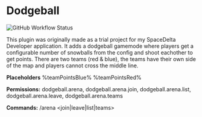 # Dodgeball

![GitHub Workflow Status](https://img.shields.io/github/actions/workflow/status/Hepno/DodgeballPlugin/build.yml)

This plugin was originally made as a trial project for my SpaceDelta Developer application. It adds a dodgeball gamemode where players get a configurable number of snowballs from the config and shoot eachother to get points. There are two teams (red & blue), the teams have their own side of the map and players cannot cross the middle line.

**Placeholders** %teamPointsBlue% %teamPointsRed%

**Permissions:** dodgeball.arena, dodgeball.arena.join, dodgeball.arena.list, dodgeball.arena.leave, dodgeball.arena.teams

**Commands:** /arena <join|leave|list|teams>
